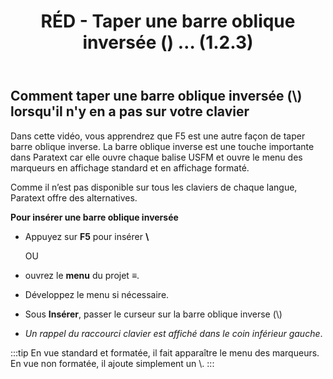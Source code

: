 ﻿---
title: RÉD - Taper une barre oblique inversée (\) …   (1.2.3)
---

## Comment taper une barre oblique inversée (\\) lorsqu'il n'y en a pas sur votre clavier

Dans cette vidéo, vous apprendrez que F5 est une autre façon de taper barre oblique inverse. La barre oblique inverse est une touche importante dans Paratext car elle ouvre chaque balise USFM et ouvre le menu des marqueurs en affichage standard et en affichage formaté.

Comme il n’est pas disponible sur tous les claviers de chaque langue, Paratext offre des alternatives.

**Pour insérer une barre oblique inversée**

-   Appuyez sur **F5** pour insérer **\\**

    OU

-   ouvrez le **menu** du projet **≡**.
-   Développez le menu si nécessaire.
-   Sous **Insérer**, passer le curseur sur la barre oblique inverse (\\)  
   -  *Un rappel du raccourci clavier est affiché dans le coin inférieur gauche*.

:::tip
En vue standard et formatée, il fait apparaître le menu des marqueurs.  
En vue non formatée, il ajoute simplement un \\.
:::
